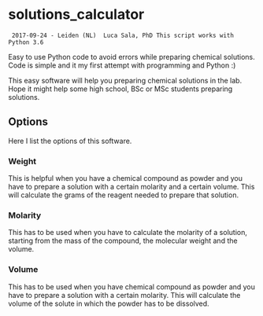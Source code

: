 # solutions_calculator

 ` 2017-09-24 - Leiden (NL) 
 Luca Sala, PhD
 This script works with Python 3.6`


Easy to use Python code to avoid errors while preparing chemical solutions.  Code is simple and it my first attempt with programming and Python :)

This easy software will help you preparing chemical solutions in the lab.  Hope it might help some high school, BSc or MSc students preparing solutions.

## Options

Here I list the options of this software.

### Weight

This is helpful when you have a chemical compound as powder and you have to prepare a solution with a certain molarity and a certain volume. This will calculate the grams of the reagent needed to prepare that solution.

### Molarity

This has to be used when you have to calculate the molarity of a solution, starting from the mass of the compound, the molecular weight and the volume.

### Volume

This has to be used when you have chemical compound as powder and you have to prepare a solution with a certain molarity. This will calculate the volume of the solute in which the powder has to be dissolved.
